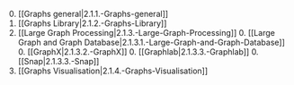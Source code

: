 0. [[Graphs general|2.1.1.-Graphs-general]]
0. [[Graphs Library|2.1.2.-Graphs-Library]]
0. [[Large Graph Processing|2.1.3.-Large-Graph-Processing]]
    0. [[Large Graph and Graph Database|2.1.3.1.-Large-Graph-and-Graph-Database]]
    0. [[GraphX|2.1.3.2.-GraphX]]
    0. [[Graphlab|2.1.3.3.-Graphlab]]
    0. [[Snap|2.1.3.3.-Snap]]
0. [[Graphs Visualisation|2.1.4.-Graphs-Visualisation]]
